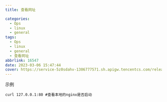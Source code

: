 ```yaml
---
title: 查看网址

categories:
  - Ops
  - linux
  - general
tags:
  - Ops
  - linux
  - general
  - 查看网址
abbrlink: 16547
date: 2023-03-06 15:47:44
cover: https://service-5z0sdahv-1306777571.sh.apigw.tencentcs.com/release/?uuid=4894eb6c1c16473395e61073de468684
---
```


示例

```shell
curl 127.0.0.1:80 #查看本地的nginx是否启动
```